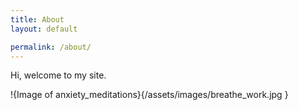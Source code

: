 ```yaml
---
title: About
layout: default

permalink: /about/
---
```

<div class="content-left" markdown= "1">

Hi, welcome to my site.

</div>
<div class="img-right" mardown= "1"></div>
!{Image of anxiety_meditations}{/assets/images/breathe_work.jpg }
</div>
<div class="clearfix"></div>
